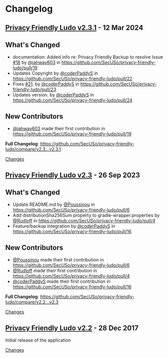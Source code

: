 # Changelog

<a name="v2.3.1"></a>
## [Privacy Friendly Ludo v2.3.1](https://github.com/SecUSo/privacy-friendly-ludo/releases/tag/v2.3.1) - 12 Mar 2024

## What's Changed
* documentation: Added info re: Privacy Friendly Backup to resolve Issue [#18](https://github.com/SecUSo/privacy-friendly-ludo/issues/18) by [@jahway603](https://github.com/jahway603) in https://github.com/SecUSo/privacy-friendly-ludo/pull/19
* Updates Copyright by [@coderPaddyS](https://github.com/coderPaddyS) in https://github.com/SecUSo/privacy-friendly-ludo/pull/22
* Fixes [#21](https://github.com/SecUSo/privacy-friendly-ludo/issues/21). by [@coderPaddyS](https://github.com/coderPaddyS) in https://github.com/SecUSo/privacy-friendly-ludo/pull/23
* Updates version. by [@coderPaddyS](https://github.com/coderPaddyS) in https://github.com/SecUSo/privacy-friendly-ludo/pull/24

## New Contributors
* [@jahway603](https://github.com/jahway603) made their first contribution in https://github.com/SecUSo/privacy-friendly-ludo/pull/19

**Full Changelog**: https://github.com/SecUSo/privacy-friendly-ludo/compare/v2.3...v2.3.1

[Changes][v2.3.1]


<a name="v2.3"></a>
## [Privacy Friendly Ludo v2.3](https://github.com/SecUSo/privacy-friendly-ludo/releases/tag/v2.3) - 26 Sep 2023

## What's Changed
* Update README.md by [@Poussinou](https://github.com/Poussinou) in https://github.com/SecUSo/privacy-friendly-ludo/pull/6
* Add distributionSha256Sum property to gradle-wrapper.properties by [@Rudloff](https://github.com/Rudloff) in https://github.com/SecUSo/privacy-friendly-ludo/pull/4
* Feature/backup integration by [@coderPaddyS](https://github.com/coderPaddyS) in https://github.com/SecUSo/privacy-friendly-ludo/pull/16

## New Contributors
* [@Poussinou](https://github.com/Poussinou) made their first contribution in https://github.com/SecUSo/privacy-friendly-ludo/pull/6
* [@Rudloff](https://github.com/Rudloff) made their first contribution in https://github.com/SecUSo/privacy-friendly-ludo/pull/4
* [@coderPaddyS](https://github.com/coderPaddyS) made their first contribution in https://github.com/SecUSo/privacy-friendly-ludo/pull/16

**Full Changelog**: https://github.com/SecUSo/privacy-friendly-ludo/compare/v2.2...v2.3

[Changes][v2.3]


<a name="v2.2"></a>
## [Privacy Friendly Ludo v2.2](https://github.com/SecUSo/privacy-friendly-ludo/releases/tag/v2.2) - 28 Dec 2017

Initial release of the application


[Changes][v2.2]


[v2.3.1]: https://github.com/SecUSo/privacy-friendly-ludo/compare/v2.3...v2.3.1
[v2.3]: https://github.com/SecUSo/privacy-friendly-ludo/compare/v2.2...v2.3
[v2.2]: https://github.com/SecUSo/privacy-friendly-ludo/tree/v2.2

<!-- Generated by https://github.com/rhysd/changelog-from-release v3.7.2 -->
